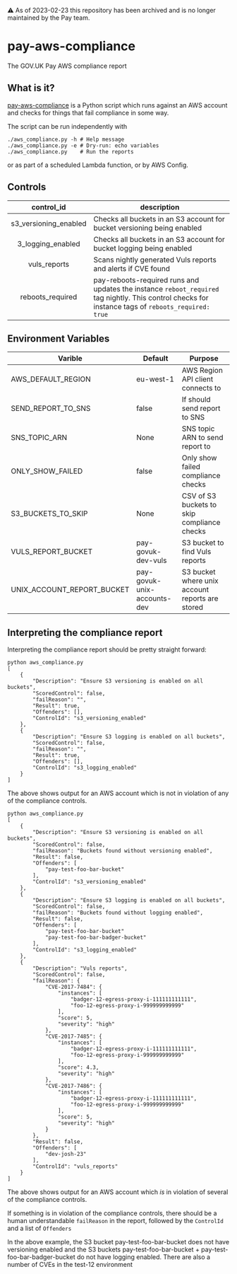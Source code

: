 ⚠️ As of 2023-02-23 this repository has been archived and is no longer maintained by the Pay team. 

# pay-aws-compliance
The GOV.UK Pay AWS compliance report

## What is it?

[pay-aws-compliance](https://github.com/alphagov/pay-aws-compliance) is
a Python script which runs against an AWS account and checks for things
that fail compliance in some way.

The script can be run independently with

```
./aws_compliance.py -h # Help message
./aws_compliance.py -e # Dry-run: echo variables
./aws_compliance.py    # Run the reports
```

or as part of a scheduled Lambda function, or by AWS Config.

## Controls

|control_id|description|
|:-:|---|
|s3\_versioning\_enabled|Checks all buckets in an S3 account for bucket versioning being enabled|
|3\_logging\_enabled|Checks all buckets in an S3 account for bucket logging being enabled|
|vuls_reports|Scans nightly generated Vuls reports and alerts if CVE found|
|reboots_required|pay-reboots-required runs and updates the instance `reboot_required` tag nightly. This control checks for instance tags of `reboots_required: true`|

## Environment Variables

| Varible | Default | Purpose |
|---------|---------|---------|
|AWS\_DEFAULT\_REGION | eu-west-1 | AWS Region API client connects to |
|SEND\_REPORT\_TO_SNS | false | If should send report to SNS |
|SNS\_TOPIC\_ARN | None | SNS topic ARN to send report to |
|ONLY\_SHOW\_FAILED | false | Only show failed compliance checks |
|S3\_BUCKETS\_TO_SKIP | None | CSV of S3 buckets to skip compliance checks |
|VULS\_REPORT\_BUCKET | pay-govuk-dev-vuls | S3 bucket to find Vuls reports |
|UNIX\_ACCOUNT\_REPORT\_BUCKET | pay-govuk-unix-accounts-dev | S3 bucket where unix account reports are stored |

## Interpreting the compliance report

Interpreting the compliance report should be pretty straight forward:

```
python aws_compliance.py
[
    {
        "Description": "Ensure S3 versioning is enabled on all buckets",
        "ScoredControl": false,
        "failReason": "",
        "Result": true,
        "Offenders": [],
        "ControlId": "s3_versioning_enabled"
    },
    {
        "Description": "Ensure S3 logging is enabled on all buckets",
        "ScoredControl": false,
        "failReason": "",
        "Result": true,
        "Offenders": [],
        "ControlId": "s3_logging_enabled"
    }
]
```

The above shows output for an AWS account which is not in violation of
any of the compliance controls.

```
python aws_compliance.py
[
    {
        "Description": "Ensure S3 versioning is enabled on all buckets",
        "ScoredControl": false,
        "failReason": "Buckets found without versioning enabled",
        "Result": false,
        "Offenders": [
            "pay-test-foo-bar-bucket"
        ],
        "ControlId": "s3_versioning_enabled"
    },
    {
        "Description": "Ensure S3 logging is enabled on all buckets",
        "ScoredControl": false,
        "failReason": "Buckets found without logging enabled",
        "Result": false,
        "Offenders": [
            "pay-test-foo-bar-bucket"
            "pay-test-foo-bar-badger-bucket"
        ],
        "ControlId": "s3_logging_enabled"
    },
    {
        "Description": "Vuls reports",
        "ScoredControl": false,
        "failReason": {
            "CVE-2017-7484": {
                "instances": [
                    "badger-12-egress-proxy-i-111111111111",
                    "foo-12-egress-proxy-i-999999999999"
                ],
                "score": 5,
                "severity": "high"
            },
            "CVE-2017-7485": {
                "instances": [
                    "badger-12-egress-proxy-i-111111111111",
                    "foo-12-egress-proxy-i-999999999999"
                ],
                "score": 4.3,
                "severity": "high"
            },
            "CVE-2017-7486": {
                "instances": [
                    "badger-12-egress-proxy-i-111111111111",
                    "foo-12-egress-proxy-i-999999999999"
                ],
                "score": 5,
                "severity": "high"
            }
        },
        "Result": false,
        "Offenders": [
            "dev-josh-23"
        ],
        "ControlId": "vuls_reports"
    }
]
```

The above shows output for an AWS account which _is_ in violation of
several of the compliance controls.

If something is in violation of the compliance controls, there should
be a human understandable `failReason` in the report, followed by the
`ControlId` and a list of `Offenders`

In the above example, the S3 bucket pay-test-foo-bar-bucket does not
have versioning enabled and the S3 buckets pay-test-foo-bar-bucket +
pay-test-foo-bar-badger-bucket do not have logging enabled. There are
also a number of CVEs in the test-12 environment
